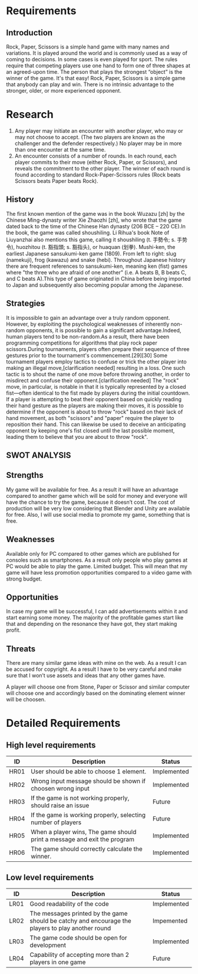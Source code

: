 # **Requirements**

## Introduction
Rock, Paper, Scissors is a simple hand game with many names and variations. It is played around the world and is commonly used as a way of coming to decisions. In some cases is even played for sport. The rules require that competing players use one hand to form one of three shapes at an agreed-upon time. The person that plays the strongest “object” is the winner of the game. It's that easy! Rock, Paper, Scissors is a simple game that anybody can play and win. There is no intrinsic advantage to the stronger, older, or more experienced opponent.

# **Research**
1. Any player may initiate an encounter with another player, who may or may not choose
to accept. (The two players are known as the challenger and the defender respectively.)
No player may be in more than one encounter at the same time.
2. An encounter consists of a number of rounds. In each round, each player commits to
their move (either Rock, Paper, or Scissors), and reveals the commitment to the other
player. The winner of each round is found according to standard Rock-Paper-Scissors
rules (Rock beats Scissors beats Paper beats Rock).

## History
The first known mention of the game was in the book Wuzazu [zh] by the Chinese Ming-dynasty writer Xie Zhaozhi [zh], who wrote that the game dated back to the time of the Chinese Han dynasty (206 BCE – 220 CE).In the book, the game was called shoushiling. Li Rihua's book Note of Liuyanzhai also mentions this game, calling it shoushiling (t. 手勢令; s. 手势令), huozhitou (t. 豁指頭; s. 豁指头), or huaquan (划拳).
Mushi-ken, the earliest Japanese sansukumi-ken game (1809). From left to right: slug (namekuji), frog (kawazu) and snake (hebi).
Throughout Japanese history there are frequent references to sansukumi-ken, meaning ken (fist) games where "the three who are afraid of one another" (i.e. A beats B, B beats C, and C beats A).This type of game originated in China before being imported to Japan and subsequently also becoming popular among the Japanese.


## Strategies
It is impossible to gain an advantage over a truly random opponent. However, by exploiting the psychological weaknesses of inherently non-random opponents, it is possible to gain a significant advantage.Indeed, human players tend to be non-random.As a result, there have been programming competitions for algorithms that play rock paper scissors.During tournaments, players often prepare their sequence of three gestures prior to the tournament's commencement.[29][30] Some tournament players employ tactics to confuse or trick the other player into making an illegal move,[clarification needed] resulting in a loss. One such tactic is to shout the name of one move before throwing another, in order to misdirect and confuse their opponent.[clarification needed]
The "rock" move, in particular, is notable in that it is typically represented by a closed fist—often identical to the fist made by players during the initial countdown. If a player is attempting to beat their opponent based on quickly reading their hand gesture as the players are making their moves, it is possible to determine if the opponent is about to throw "rock" based on their lack of hand movement, as both "scissors" and "paper" require the player to reposition their hand. This can likewise be used to deceive an anticipating opponent by keeping one's fist closed until the last possible moment, leading them to believe that you are about to throw "rock".

## SWOT ANALYSIS

## Strengths
My game will be available for free. As a result it will have an advantage compared to another game which will be sold for money and everyone will have the chance to try the game, because it doesn’t cost.
The cost of production will be very low considering that Blender and Unity are available for free.  Also, I will use social media to promote my game, something that is free.

## Weaknesses
Available only for PC compared to other games which are published for consoles such as smartphones.  As a result only people who play games at PC would be able to play the game.
Limited budget. This will mean that my game will have less promotion opportunities compared to a video game with strong budget.  

## Opportunities
In case my game will be successful, I can add advertisements within it and start earning some money.  The majority of the profitable games start like that and depending on the resonance they have got, they start making profit.

## Threats
There are many similar game ideas with mine on the web. As a result I can be accused for copyright. As a result I have to be very careful and make sure that I won’t use assets and ideas that any other games have. 

A player will choose one from Stone, Paper or Scissor and similar computer will choose one and accordingly based on the dominating element winner will be choosen.
  # Detailed Requirements
  ## High level requirements
  |  ID|Description|Status|
  |---|---|---|
  | HR01 | User should be able to choose 1 element. | Implemented |
  | HR02 | Wrong input message should be shown if choosen wrong input | Implemented |
  | HR03 | If the game is not working properly, should raise an issue | Future | 
  | HR04 | If the game is working properly, selecting number of players  | Future |
  | HR05 | When a player wins, The game should print a message and exit the program | Implemented |
  | HR06 | The game should correctly calculate the winner.| Implemented |
  ## Low level requirements
  |  ID|Description|Status|
  |---|---|---|
  | LR01 | Good readability of the code | Implemented |
  | LR02 | The messages printed by the game should be catchy and encourage the players to play another round | Impemented|
  | LR03 | The game code should be open for development | Implemented |
  | LR04 | Capability of accepting more than 2 players in one game | Future|   





